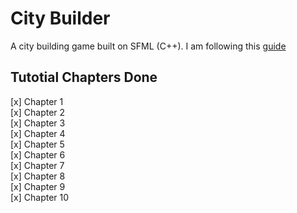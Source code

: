 # City Builder
A city building game built on SFML (C++). I am following this [guide](https://www.binpress.com/creating-city-building-game-with-sfml/)

## Tutotial Chapters Done
[x] Chapter 1  
[x] Chapter 2  
[x] Chapter 3  
[x] Chapter 4  
[x] Chapter 5  
[x] Chapter 6  
[x] Chapter 7  
[x] Chapter 8  
[x] Chapter 9  
[x] Chapter 10  

